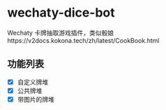 # wechaty-dice-bot
Wechaty 卡牌抽取游戏插件，类似骰娘https://v2docs.kokona.tech/zh/latest/CookBook.html

## 功能列表

- [x] 自定义牌堆
- [x] 公共牌堆
- [x] 带图片的牌堆
